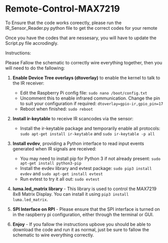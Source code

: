 # Remote-Control-MAX7219

To Ensure that the code works coreectly, please run the IR_Sensor_Reader.py python file to get the correct codes for your remote

Once you have the codes that are nessesary, you will have to update the Script.py file accrodingly.

Instructions:

Please Fallow the schematic to correctly wire everything together, then you will need to do the fallowing:

1. **Enable Device Tree overlays (dtoverlay)** to enable the kernel to talk to the IR receiver:
    - Edit the Raspberry Pi config file: `sudo nano /boot/config.txt`
    - Uncomment this to enable infrared communication. Change the pin to suit your configuration if required: `dtoverlay=gpio-ir,gpio_pin=17`
    - Reboot when finished: `sudo reboot`

2. **Install ir-keytable** to receive IR scancodes via the sensor:
    - Install the ir-keytable package and temporarily enable all protocols: `sudo apt-get install ir-keytable` and `sudo ir-keytable -p all`

3. **Install evdev**, providing a Python interface to read input events generated when IR signals are received:
    - You may need to install pip for Python 3 if not already present: `sudo apt-get install python3-pip`
    - Install the evdev library and evtest package: `sudo pip3 install evdev` and `sudo apt-get install evtest`
    - Run evtest to try it all out: `sudo evtest`

4. **luma.led_matrix library** - This library is used to control the MAX7219 8x8 Matrix Display. You can install it using `pip3 install luma.led_matrix`.

5. **SPI Interface on RPI** - Please ensure that the SPI interface is turned on in the raspberry pi configuration, either through the terminal or GUI.

6. **Enjoy** - If you fallow the instructions upbove you should be able to download the code and run it as normal, just be sure to fallow the schematic to wire everything correctly. 

